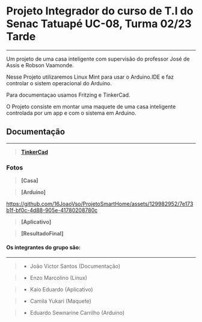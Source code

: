 # Projeto Integrador do curso de T.I do Senac Tatuapé UC-08, Turma 02/23 Tarde
-----------------------------------------------------------------------------

Um projeto de uma casa inteligente com supervisão do professor José de Assis e Robson Vaamonde.

Nesse Projeto utilizaremos Linux Mint para usar o Arduino.IDE e faz controlar o sistem operacional do Arduino.

Para documentaçao usamos Fritzing e TinkerCad.

O Projeto consiste em montar uma maquete de uma casa inteligente controlada por um app e com o sistema em Arduino.

## Documentação
-------------------------------------------------------------------------------------------------
> **[TinkerCad](https://www.tinkercad.com/things/7KBfNnfCYZC-casainteligente?sharecode=_48Ax4eK61U1Rx_6tfVTK_CRrmssw8OwtTQInQUA99k)**

### Fotos

> **[Casa]**

> **[Arduino]**


https://github.com/16JoaoVso/ProjetoSmartHome/assets/129982952/7e173b1f-bf0c-4d88-905e-41780208780c


> **[Aplicativo]**  

> **[ResultadoFinal]**

#### Os integrantes do grupo são: 
----------------------------------------------------------------------------------------------------

>- João Victor Santos (Documentação)

>- Enzo Marcolino (Linux)

>- Kaio Eduardo (Aplicativo)

>- Camila Yukari (Maquete)

>- Eduardo Sewnarine Carrilho (Arduino)
